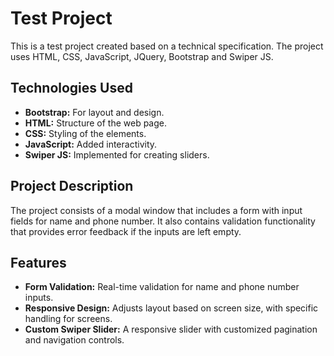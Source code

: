 # Test Project

This is a test project created based on a technical specification. The project uses HTML, CSS, JavaScript, JQuery, Bootstrap and Swiper JS.

## Technologies Used

- **Bootstrap:** For layout and design.
- **HTML:** Structure of the web page.
- **CSS:** Styling of the elements.
- **JavaScript:** Added interactivity.
- **Swiper JS:** Implemented for creating sliders.

## Project Description

The project consists of a modal window that includes a form with input fields for name and phone number. It also contains validation functionality that provides error feedback if the inputs are left empty. 
## Features

- **Form Validation:** Real-time validation for name and phone number inputs.
- **Responsive Design:** Adjusts layout based on screen size, with specific handling for screens.
- **Custom Swiper Slider:** A responsive slider with customized pagination and navigation controls.
